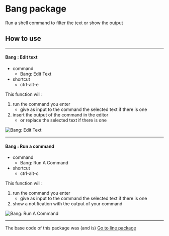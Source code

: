# Bang package

Run a shell command to filter the text or show the output
## How to use
---
#### Bang : Edit text
 + command
 	- Bang: Edit Text
 + shortcut
  	- ctrl-alt-e

This function will:
 1. run the command you enter
   	+ give as input to the command the selected text if there is one
 2. insert the output of the command in the editor
 	+ or replace the selected text if there is one

![Bang: Edit Text](https://docs.google.com/uc?id=0B-Ll-WQ0AB9fMFN3S1VlTG9UX1k&export=download "Bang: Edit text")

------
#### Bang : Run a command
+ command
   - Bang: Run A Command
+ shortcut
   - ctrl-alt-c

This function will:

1. run the command you enter
   + give as input to the command the selected text if there is one
2. show a notification with the output of your command

![Bang: Run A Command](https://docs.google.com/uc?id=0B-Ll-WQ0AB9fQ2QyelFCR2EwTlk&export=download "Bang: Run A Command")

---
The base code of this package was (and is) [Go to line package](https://github.com/atom/go-to-line)
